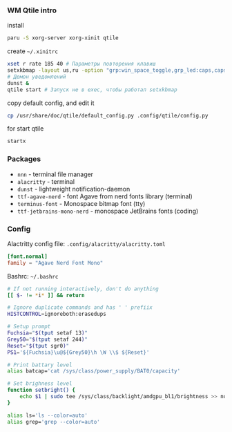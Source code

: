 
### WM Qtile intro
install
```sh
paru -S xorg-server xorg-xinit qtile
```
create `~/.xinitrc`
```sh
xset r rate 185 40 # Параметры повторения клавиш
setxkbmap -layout us,ru -option "grp:win_space_toggle,grp_led:caps,caps:super" # Раскладка клавиатуры
# Демон уведомлений
dunst &
qtile start # Запуск не в exec, чтобы работал setxkbmap 
```
copy default config, and edit it
```sh
cp /usr/share/doc/qtile/default_config.py .config/qtile/config.py
```

for start qtile
```sh
startx
```

### Packages

- `nnn` - terminal file manager
- `alacritty` - terminal
- `dunst` - lightweight notification-daemon
- `ttf-agave-nerd` - font Agave from nerd fonts library (terminal)
- `terminus-font` - Monospace bitmap font (tty)
- `ttf-jetbrains-mono-nerd` - monospace JetBrains fonts (coding)

### Config

Alactritty config file: `.config/alacritty/alacritty.toml`
```toml
[font.normal]
family = "Agave Nerd Font Mono"
```

Bashrc: `~/.bashrc`
```sh
# If not running interactively, don't do anything
[[ $- != *i* ]] && return

# Ignore duplicate commands and has ' ' prefiix
HISTCONTROL=ignoreboth:erasedups

# Setup prompt
Fuchsia="$(tput setaf 13)"
Grey50="$(tput setaf 244)"
Reset="$(tput sgr0)"
PS1='${Fuchsia}\u@${Grey50}\h \W \\$ ${Reset}'

# Print battary level
alias batcap='cat /sys/class/power_supply/BAT0/capacity'

# Set brighness level
function setbright() {
	echo $1 | sudo tee /sys/class/backlight/amdgpu_bl1/brightness >> null
}

alias ls='ls --color=auto'
alias grep='grep --color=auto'
```
